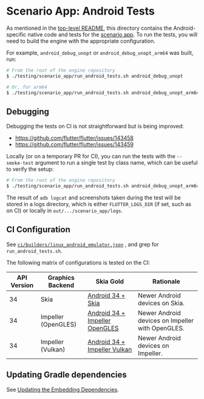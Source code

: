 # Scenario App: Android Tests

As mentioned in the [top-level README](../README.md), this directory contains
the Android-specific native code and tests for the [scenario app](../lib). To
run the tests, you will need to build the engine with the appropriate
configuration.

For example, `android_debug_unopt` or `android_debug_unopt_arm64` was built,
run:

```sh
# From the root of the engine repository
$ ./testing/scenario_app/run_android_tests.sh android_debug_unopt

# Or, for arm64
$ ./testing/scenario_app/run_android_tests.sh android_debug_unopt_arm64
```

## Debugging

Debugging the tests on CI is not straightforward but is being improved:

- <https://github.com/flutter/flutter/issues/143458>
- <https://github.com/flutter/flutter/issues/143459>

Locally (or on a temporary PR for CI), you can run the tests with the
`--smoke-test` argument to run a single test by class name, which can be useful
to verify the setup:

```sh
# From the root of the engine repository
$ ./testing/scenario_app/run_android_tests.sh android_debug_unopt_arm64 --smoke-test dev.flutter.scenarios.EngineLaunchE2ETest
```

The result of `adb logcat` and screenshots taken during the test will be stored
in a logs directory, which is either `FLUTTER_LOGS_DIR` (if set, such as on CI)
or locally in `out/.../scenario_app/logs`.

## CI Configuration

See [`ci/builders/linux_android_emulator.json`](../../../ci/builders/linux_android_emulator.json)
, and grep for `run_android_tests.sh`.

The following matrix of configurations is tested on the CI:

<!-- TODO(matanlurey): Blocked by https://github.com/flutter/flutter/issues/143471.
| 28          | Skia                | [Android 28 + Skia][skia-gold-skia-28]                           | Older Android devices (without `ImageReader`) on Skia.     |
| 28          | Impeller (OpenGLES) | [Android 28 + Impeller OpenGLES][skia-gold-impeller-opengles-28] | Older Android devices (without `ImageReader`) on Impeller. |
[skia-gold-skia-28]: https://flutter-engine-gold.skia.org/search?left_filter=AndroidAPILevel%3D28%26GraphicsBackend%3Dskia&negative=true&positive=true&right_filter=AndroidAPILevel%3D28%26GraphicsBackend%3Dskia
[skia-gold-impeller-opengles-28]: https://flutter-engine-gold.skia.org/search?left_filter=AndroidAPILevel%3D28%26GraphicsBackend%3Dimpeller-opengles&negative=true&positive=true&right_filter=AndroidAPILevel%3D28%26GraphicsBackend%3Dimpeller-opengles
-->

| API Version | Graphics Backend    | Skia Gold                                                        | Rationale                                        |
| ----------- | ------------------- | ---------------------------------------------------------------- | ------------------------------------------------ |
| 34          | Skia                | [Android 34 + Skia][skia-gold-skia-34]                           | Newer Android devices on Skia.                   |
| 34          | Impeller (OpenGLES) | [Android 34 + Impeller OpenGLES][skia-gold-impeller-opengles-34] | Newer Android devices on Impeller with OpenGLES. |
| 34          | Impeller (Vulkan)   | [Android 34 + Impeller Vulkan][skia-gold-impeller-vulkan-34]     | Newer Android devices on Impeller.               |

[skia-gold-skia-34]: https://flutter-engine-gold.skia.org/search?left_filter=AndroidAPILevel%3D34%26GraphicsBackend%3Dskia&negative=true&positive=true&right_filter=AndroidAPILevel%3D34%26GraphicsBackend%3Dskia
[skia-gold-impeller-opengles-34]: https://flutter-engine-gold.skia.org/search?left_filter=AndroidAPILevel%3D34%26GraphicsBackend%3Dimpeller-opengles&negative=true&positive=true&right_filter=AndroidAPILevel%3D34%26GraphicsBackend%3Dimpeller-opengles
[skia-gold-impeller-vulkan-34]: https://flutter-engine-gold.skia.org/search?left_filter=AndroidAPILevel%3D34%26GraphicsBackend%3Dimpeller-vulkan&negative=true&positive=true&right_filter=AndroidAPILevel%3D34%26GraphicsBackend%3Dimpeller-vulkan

## Updating Gradle dependencies

See [Updating the Embedding Dependencies](../../../tools/cipd/android_embedding_bundle/README.md).

